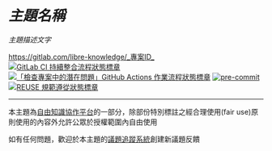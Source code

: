 # _主題名稱_

_主題描述文字_

<https://gitlab.com/libre-knowledge/_專案ID_>  
[![GitLab CI 持續整合流程狀態標章](https://gitlab.com/libre-knowledge/_專案ID_/badges/main/pipeline.svg?ignore_skipped=true "點擊查看 GitLab CI 持續整合流程的運行狀態")](https://gitlab.com/libre-knowledge/_專案ID_/-/commits/main) [![「檢查專案中的潛在問題」GitHub Actions 作業流程狀態標章](https://github.com/libre-knowledge/_專案ID_/actions/workflows/check-potential-problems.yml/badge.svg "本專案使用 GitHub Actions 自動化檢查專案中的潛在問題")](https://github.com/libre-knowledge/_專案ID_/actions/workflows/check-potential-problems.yml) [![pre-commit](https://img.shields.io/badge/pre--commit-enabled-brightgreen?logo=pre-commit&logoColor=white "本專案使用 pre-commit 檢查專案中的潛在問題")](https://github.com/pre-commit/pre-commit) [![REUSE 規範遵從狀態標章](https://api.reuse.software/badge/gitlab.com/libre-knowledge/_專案ID_ "本專案遵從 REUSE 規範降低軟體授權合規成本")](https://api.reuse.software/info/gitlab.com/libre-knowledge/_專案ID_)

<!--
## 基本概念

以下列舉本主題相關的基本概念說明資源：

（待補）

## 解決方案

以下列舉本主題相關的解決方案：

（待補）

## 子主題

以下列舉本主題相關的主題：

## 官方文件

以下列舉本主題相關的官方文件：

## 第三方文件

以下列舉本主題相關的第三方文件：

## 參考資料

以下列舉撰寫本主題內容時所參考的第三方資源：

（待補）
-->

---

本主題為[自由知識協作平台](https://gitlab.com/libre-knowledge/libre-knowledge)的一部分，除部份特別標註之經合理使用(fair use)原則使用的內容外允許公眾於授權範圍內自由使用

如有任何問題，歡迎於本主題的[議題追蹤系統](https://gitlab.com/libre-knowledge/_專案ID_/-/issues)創建新議題反饋
